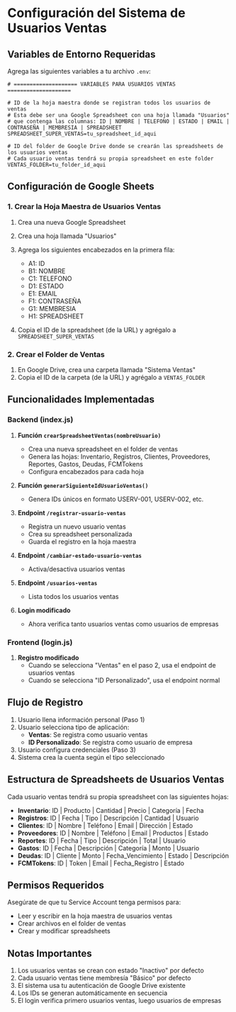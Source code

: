 # Configuración del Sistema de Usuarios Ventas

## Variables de Entorno Requeridas

Agrega las siguientes variables a tu archivo `.env`:

```env
# ==================== VARIABLES PARA USUARIOS VENTAS ====================

# ID de la hoja maestra donde se registran todos los usuarios de ventas
# Esta debe ser una Google Spreadsheet con una hoja llamada "Usuarios"
# que contenga las columnas: ID | NOMBRE | TELEFONO | ESTADO | EMAIL | CONTRASEÑA | MEMBRESIA | SPREADSHEET
SPREADSHEET_SUPER_VENTAS=tu_spreadsheet_id_aqui

# ID del folder de Google Drive donde se crearán las spreadsheets de los usuarios ventas
# Cada usuario ventas tendrá su propia spreadsheet en este folder
VENTAS_FOLDER=tu_folder_id_aqui
```

## Configuración de Google Sheets

### 1. Crear la Hoja Maestra de Usuarios Ventas

1. Crea una nueva Google Spreadsheet
2. Crea una hoja llamada "Usuarios"
3. Agrega los siguientes encabezados en la primera fila:
   - A1: ID
   - B1: NOMBRE
   - C1: TELEFONO
   - D1: ESTADO
   - E1: EMAIL
   - F1: CONTRASEÑA
   - G1: MEMBRESIA
   - H1: SPREADSHEET

4. Copia el ID de la spreadsheet (de la URL) y agrégalo a `SPREADSHEET_SUPER_VENTAS`

### 2. Crear el Folder de Ventas

1. En Google Drive, crea una carpeta llamada "Sistema Ventas"
2. Copia el ID de la carpeta (de la URL) y agrégalo a `VENTAS_FOLDER`

## Funcionalidades Implementadas

### Backend (index.js)

1. **Función `crearSpreadsheetVentas(nombreUsuario)`**
   - Crea una nueva spreadsheet en el folder de ventas
   - Genera las hojas: Inventario, Registros, Clientes, Proveedores, Reportes, Gastos, Deudas, FCMTokens
   - Configura encabezados para cada hoja

2. **Función `generarSiguienteIdUsuarioVentas()`**
   - Genera IDs únicos en formato USERV-001, USERV-002, etc.

3. **Endpoint `/registrar-usuario-ventas`**
   - Registra un nuevo usuario ventas
   - Crea su spreadsheet personalizada
   - Guarda el registro en la hoja maestra

4. **Endpoint `/cambiar-estado-usuario-ventas`**
   - Activa/desactiva usuarios ventas

5. **Endpoint `/usuarios-ventas`**
   - Lista todos los usuarios ventas

6. **Login modificado**
   - Ahora verifica tanto usuarios ventas como usuarios de empresas

### Frontend (login.js)

1. **Registro modificado**
   - Cuando se selecciona "Ventas" en el paso 2, usa el endpoint de usuarios ventas
   - Cuando se selecciona "ID Personalizado", usa el endpoint normal

## Flujo de Registro

1. Usuario llena información personal (Paso 1)
2. Usuario selecciona tipo de aplicación:
   - **Ventas**: Se registra como usuario ventas
   - **ID Personalizado**: Se registra como usuario de empresa
3. Usuario configura credenciales (Paso 3)
4. Sistema crea la cuenta según el tipo seleccionado

## Estructura de Spreadsheets de Usuarios Ventas

Cada usuario ventas tendrá su propia spreadsheet con las siguientes hojas:

- **Inventario**: ID | Producto | Cantidad | Precio | Categoría | Fecha
- **Registros**: ID | Fecha | Tipo | Descripción | Cantidad | Usuario
- **Clientes**: ID | Nombre | Teléfono | Email | Dirección | Estado
- **Proveedores**: ID | Nombre | Teléfono | Email | Productos | Estado
- **Reportes**: ID | Fecha | Tipo | Descripción | Total | Usuario
- **Gastos**: ID | Fecha | Descripción | Categoría | Monto | Usuario
- **Deudas**: ID | Cliente | Monto | Fecha_Vencimiento | Estado | Descripción
- **FCMTokens**: ID | Token | Email | Fecha_Registro | Estado

## Permisos Requeridos

Asegúrate de que tu Service Account tenga permisos para:
- Leer y escribir en la hoja maestra de usuarios ventas
- Crear archivos en el folder de ventas
- Crear y modificar spreadsheets

## Notas Importantes

1. Los usuarios ventas se crean con estado "Inactivo" por defecto
2. Cada usuario ventas tiene membresía "Básico" por defecto
3. El sistema usa tu autenticación de Google Drive existente
4. Los IDs se generan automáticamente en secuencia
5. El login verifica primero usuarios ventas, luego usuarios de empresas 